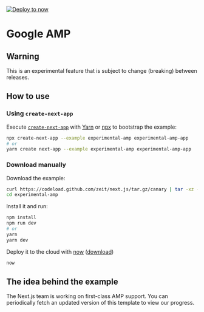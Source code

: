 [![Deploy to now](https://deploy.now.sh/static/button.svg)](https://deploy.now.sh/?repo=https://github.com/zeit/next.js/tree/master/examples/experimental-amp)

# Google AMP

## Warning

This is an experimental feature that is subject to change (breaking) between releases.

## How to use

### Using `create-next-app`

Execute [`create-next-app`](https://github.com/segmentio/create-next-app) with [Yarn](https://yarnpkg.com/lang/en/docs/cli/create/) or [npx](https://github.com/zkat/npx#readme) to bootstrap the example:

```bash
npx create-next-app --example experimental-amp experimental-amp-app
# or
yarn create next-app --example experimental-amp experimental-amp-app
```

### Download manually

Download the example:

```bash
curl https://codeload.github.com/zeit/next.js/tar.gz/canary | tar -xz --strip=2 next.js-canary/examples/experimental-amp
cd experimental-amp
```

Install it and run:

```bash
npm install
npm run dev
# or
yarn
yarn dev
```

Deploy it to the cloud with [now](https://zeit.co/now) ([download](https://zeit.co/download))

```bash
now
```

## The idea behind the example

The Next.js team is working on first-class AMP support. You can periodically fetch an updated version of this template to view our progress.
